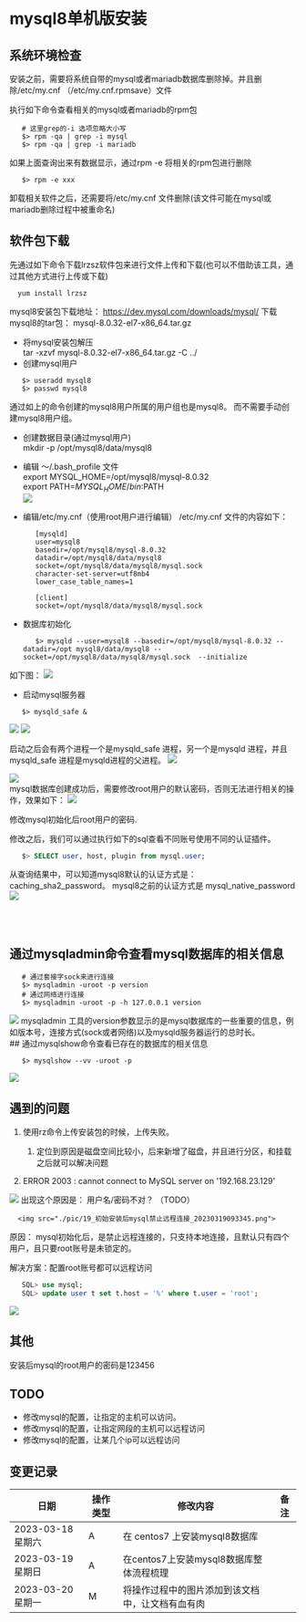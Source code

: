 # mysql8单机版安装


## 系统环境检查
安装之前，需要将系统自带的mysql或者mariadb数据库删除掉。并且删除/etc/my.cnf （/etc/my.cnf.rpmsave）文件

执行如下命令查看相关的mysql或者mariadb的rpm包
```shell
   # 这里grep的-i 选项忽略大小写
   $> rpm -qa | grep -i mysql
   $> rpm -qa | grep -i mariadb 
```
如果上面查询出来有数据显示，通过rpm -e 将相关的rpm包进行删除
```shell
   $> rpm -e xxx 
```

卸载相关软件之后，还需要将/etc/my.cnf 文件删除(该文件可能在mysql或mariadb删除过程中被重命名)


## 软件包下载
先通过如下命令下载lrzsz软件包来进行文件上传和下载(也可以不借助该工具，通过其他方式进行上传或下载)

```shell
  yum install lrzsz 
```
mysql8安装包下载地址：    https://dev.mysql.com/downloads/mysql/
下载mysql8的tar包： mysql-8.0.32-el7-x86_64.tar.gz
*  将mysql安装包解压   
      tar -xzvf mysql-8.0.32-el7-x86_64.tar.gz -C ../
*  创建mysql用户
```shell
   $> useradd mysql8
   $> passwd mysql8
```
   通过如上的命令创建的mysql8用户所属的用户组也是mysql8。 而不需要手动创建mysql8用户组。 

* 创建数据目录(通过mysql用户)  
  mkdir -p /opt/mysql8/data/mysql8 

* 编辑 ～/.bash_profile 文件  
   export MYSQL_HOME=/opt/mysql8/mysql-8.0.32  
   export PATH=$MYSQL_HOME/bin:$PATH  
   <img src="./pic/10_mysql8安装之环境变量配置_20230318214324.png">

* 编辑/etc/my.cnf（使用root用户进行编辑）
   /etc/my.cnf 文件的内容如下：
   ```text
      [mysqld]
      user=mysql8
      basedir=/opt/mysql8/mysql-8.0.32
      datadir=/opt/mysql8/data/mysql8
      socket=/opt/mysql8/data/mysql8/mysql.sock
      character-set-server=utf8mb4
      lower_case_table_names=1

      [client]
      socket=/opt/mysql8/data/mysql8/mysql.sock
   ```
* 数据库初始化 
   ```shell
      $> mysqld --user=mysql8 --basedir=/opt/mysql8/mysql-8.0.32 --datadir=/opt mysql8/data/mysql8 --socket=/opt/mysql8/data/mysql8/mysql.sock  --initialize
   ```
如下图：
<img src="./pic/13_mysql数据库初始化_20230318222250.png">


* 启动mysql服务器
```shell
   $> mysqld_safe & 
```
   <img src="./pic/14_mysql单实例数据库的启动_20230318223534.png">
   <img src="./pic/14_mysqld_safe命令启动mysql数据库_20230318223718.png">

   启动之后会有两个进程一个是mysqld_safe 进程，另一个是mysqld 进程，并且
   mysqld_safe 进程是mysqld进程的父进程。 
   <img src="./pic/23_mysqld_safe启动mysql后进程情况_20230319094926.png">

   <img src="./pic/24_mysqld_safe和mysqld进程之间的关系_20230319095351.png">

<br/>
mysql数据库创建成功后，需要修改root用户的默认密码，否则无法进行相关的操作，效果如下： 
<img src="./pic/15_未修改mysql的root用户之前不能执行sql命令_20230318223337.png">


修改mysql初始化后root用户的密码.

修改之后，我们可以通过执行如下的sql查看不同账号使用不同的认证插件。
```SQL
   $> SELECT user, host, plugin from mysql.user;
```
从查询结果中，可以知道mysql8默认的认证方式是：caching_sha2_password。 mysql8之前的认证方式是 mysql_native_password
<img src="./pic/21_mysql8的默认认证方式_20230319093618.png">



<br/><br/>
## 通过mysqladmin命令查看mysql数据库的相关信息
```shell
   # 通过套接字sock来进行连接
   $> mysqladmin -uroot -p version  
   # 通过网络进行连接
   $> mysqladmin -uroot -p -h 127.0.0.1 version 
```
<img src="./pic/16_mysqladmin检查mysql服务_20230318231020.png">
mysqladmin 工具的version参数显示的是mysql数据库的一些重要的信息，例如版本号，连接方式(sock或者网络)以及mysqld服务器运行的总时长。 


<br/>
## 通过mysqlshow命令查看已存在的数据库的相关信息  

```shell
   $> mysqlshow --vv -uroot -p  
```
<img src="./pic/17_mysqlshow查看已经存在的数据库_20230318231218.png">




## 遇到的问题
1. 使用rz命令上传安装包的时候，上传失败。
   1. 定位到原因是磁盘空间比较小，后来新增了磁盘，并且进行分区，和挂载之后就可以解决问题

2.  ERROR 2003 : cannot connect to MySQL server on '192.168.23.129'
   <img src="./pic/18_mysql8远程连接mysql数据库报错_20230319093225.png">
   出现这个原因是： 用户名/密码不对？ （TODO）

      <img src="./pic/19_初始安装后mysql禁止远程连接_20230319093345.png">
   原因： mysql初始化后，是禁止远程连接的，只支持本地连接，且默认只有四个用户，且只要root账号是未锁定的。 

   解决方案：配置root账号都可以远程访问
   ```sql
      SQL> use mysql;
      SQL> update user t set t.host = '%' where t.user = 'root';
   ```
   <img src="./pic/22_修改mysql的配置让所有主机都可以远程访问_20230319093914.png">



## 其他
安装后mysql的root用户的密码是123456


## TODO
* 修改mysql的配置，让指定的主机可以访问。
* 修改mysql的配置，让指定网段的主机可以远程访问
* 修改mysql的配置，让某几个ip可以远程访问



## 变更记录

| 日期              | 操作类型 | 修改内容                                               | 备注 |
| ----------------- | -------- | ------------------------------------------------------ | ---- |
| 2023-03-18 星期六 | A        | 在 centos7 上安装mysql8数据库                   |      |
| 2023-03-19 星期日 | A        | 在centos7上安装mysql8数据库整体流程梳理                   |      |
| 2023-03-20 星期一 | M        | 将操作过程中的图片添加到该文档中，让文档有血有肉                   |      |
